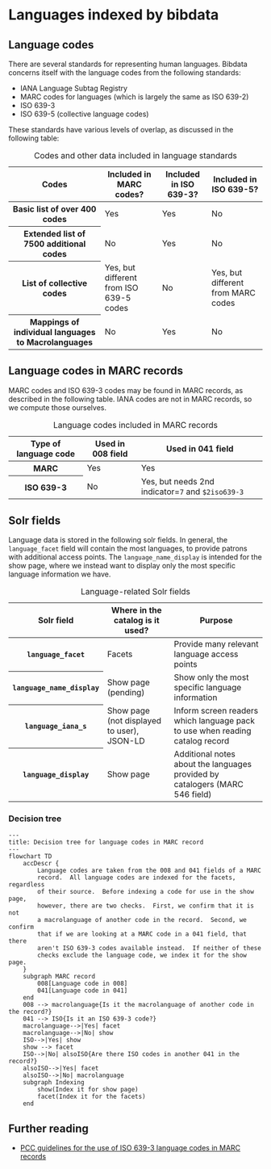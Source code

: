 # Languages indexed by bibdata

## Language codes

There are several standards for representing human languages.  Bibdata concerns itself with the language codes from the following standards:
* IANA Language Subtag Registry
* MARC codes for languages (which is largely the same as ISO 639-2)
* ISO 639-3
* ISO 639-5 (collective language codes)

These standards have various levels of overlap, as discussed in the following table:

<!-- Using HTML in this table to add row headers and a caption, which are not included in Github-flavored markdown -->
<table aria-label="Codes and other data included in language standards">
    <caption>Codes and other data included in language standards</caption>
    <thead>
        <tr>
            <th scope="col">Codes</th>
            <th scope="col">Included in MARC codes?</th>
            <th scope="col">Included in ISO 639-3?</th>
            <th scope="col">Included in ISO 639-5?</th>
        </tr>
    </thead>
    <tbody>
        <tr>
            <th scope="row">Basic list of over 400 codes</th>
            <td>Yes</td>
            <td>Yes</td>
            <td>No</td>
        </tr>
        <tr>
            <th scope="row">Extended list of 7500 additional codes</th>
            <td>No</td>
            <td>Yes</td>
            <td>No</td>
        </tr>
        <tr>
            <th scope="row">List of collective codes</th>
            <td>Yes, but different from ISO 639-5 codes</td>
            <td>No</td>
            <td>Yes, but different from MARC codes</td>
        </tr>
        <tr>
            <th scope="row">Mappings of individual languages to Macrolanguages</th>
            <td>No</td>
            <td>Yes</td>
            <td>No</td>
        </tr>
    </tbody>
</table>

## Language codes in MARC records

MARC codes and ISO 639-3 codes may be found in MARC records, as described in the following table.  IANA codes are not in MARC records, so we compute those ourselves.

<!-- Using HTML in this table to add row headers and a caption, which are not included in Github-flavored markdown -->
<table aria-label="Language codes included in MARC records">
    <caption>Language codes included in MARC records</caption>
    <thead>
        <tr>
            <th scope="col">Type of language code</th>
            <th scope="col">Used in 008 field</th>
            <th scope="col">Used in 041 field</th>
        </tr>
    </thead>
    <tbody>
        <tr>
            <th scope="row">MARC</th>
            <td>Yes</td>
            <td>Yes</td>
        </tr>
        <tr>
            <th scope="row">ISO 639-3</th>
            <td>No</td>
            <td>Yes, but needs 2nd indicator=<code>7</code> and <code>$2iso639-3</code></td>
        </tr>
    </tbody>
</table>


## Solr fields

Language data is stored in the following solr fields.  In general, the `language_facet` field will contain the most languages, to provide patrons with additional access points.  The `language_name_display` is intended for the show page, where we instead want to display only the most specific language information we have.

<!-- Using HTML in this table to add row headers and a caption, which are not included in Github-flavored markdown -->
<table aria-label="Language-related Solr fields">
    <caption>Language-related Solr fields</caption>
    <thead>
        <tr>
            <th scope="col">Solr field</th>
            <th scope="col">Where in the catalog is it used?</th>
            <th scope="col">Purpose</th>
        </tr>
    </thead>
    <tbody>
        <tr>
            <th scope="row"><code>language_facet</code></th>
            <td>Facets</td>
            <td>Provide many relevant language access points</td>
        </tr>
        <tr>
            <th scope="row"><code>language_name_display</code></th>
            <td>Show page (pending)</td>
            <td>Show only the most specific language information</td>
        </tr>
        <tr>
            <th scope="row"><code>language_iana_s</code></th>
            <td>Show page (not displayed to user), JSON-LD</td>
            <td>Inform screen readers which language pack to use when reading catalog record</td>
        </tr>
        <tr>
            <th scope="row"><code>language_display</code></th>
            <td>Show page</td>
            <td>Additional notes about the languages provided by catalogers (MARC 546 field)</td>
        </tr>
    </tbody>
</table>


### Decision tree

```mermaid
---
title: Decision tree for language codes in MARC record
---
flowchart TD
    accDescr {
        Language codes are taken from the 008 and 041 fields of a MARC
        record.  All language codes are indexed for the facets, regardless
        of their source.  Before indexing a code for use in the show page,
        however, there are two checks.  First, we confirm that it is not
        a macrolanguage of another code in the record.  Second, we confirm
        that if we are looking at a MARC code in a 041 field, that there
        aren't ISO 639-3 codes available instead.  If neither of these
        checks exclude the language code, we index it for the show page.
    }
    subgraph MARC record
        008[Language code in 008]
        041[Language code in 041]
    end
    008 --> macrolanguage{Is it the macrolanguage of another code in the record?}
    041 --> ISO{Is it an ISO 639-3 code?}
    macrolanguage-->|Yes| facet
    macrolanguage-->|No| show
    ISO-->|Yes| show
    show --> facet
    ISO-->|No| alsoISO{Are there ISO codes in another 041 in the record?}
    alsoISO-->|Yes| facet
    alsoISO-->|No| macrolanguage
    subgraph Indexing
        show(Index it for show page)
        facet(Index it for the facets)
    end
```
## Further reading

* [PCC guidelines for the use of ISO 639-3 language codes in MARC records](https://loc.gov/aba/pcc/scs/documents/ISO-639-3-guidelines.pdf)
